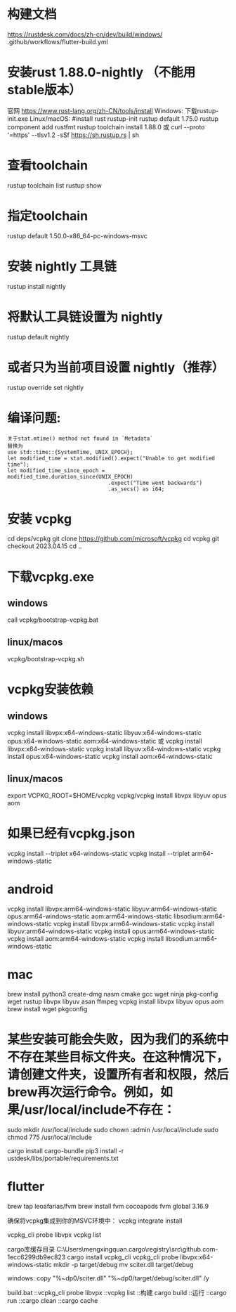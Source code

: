 # 构建文档
https://rustdesk.com/docs/zh-cn/dev/build/windows/
.github/workflows/flutter-build.yml

# 安装rust 1.88.0-nightly （不能用stable版本）
官网
https://www.rust-lang.org/zh-CN/tools/install
Windows:
    下载rustup-init.exe
Linux/macOS:
    #install rust
    rustup-init
    rustup default 1.75.0
    rustup component add rustfmt
    rustup toolchain install 1.88.0
    或
    curl --proto '=https' --tlsv1.2 -sSf https://sh.rustup.rs | sh
# 查看toolchain
rustup toolchain list
rustup show
# 指定toolchain
rustup default 1.50.0-x86_64-pc-windows-msvc

# 安装 nightly 工具链
rustup install nightly

# 将默认工具链设置为 nightly
rustup default nightly

# 或者只为当前项目设置 nightly（推荐）
rustup override set nightly

# 编译问题:
    关于stat.mtime() method not found in `Metadata`
    替换为
    use std::time::{SystemTime, UNIX_EPOCH};
    let modified_time = stat.modified().expect("Unable to get modified time");
    let modified_time_since_epoch = modified_time.duration_since(UNIX_EPOCH)
                                    .expect("Time went backwards")
                                    .as_secs() as i64;

# 安装 vcpkg
cd deps/vcpkg
git clone https://github.com/microsoft/vcpkg
cd vcpkg
git checkout 2023.04.15
cd ..

# 下载vcpkg.exe
## windows
call vcpkg/bootstrap-vcpkg.bat
## linux/macos
vcpkg/bootstrap-vcpkg.sh

# vcpkg安装依赖
## windows
vcpkg install libvpx:x64-windows-static libyuv:x64-windows-static opus:x64-windows-static aom:x64-windows-static
或
vcpkg install libvpx:x64-windows-static
vcpkg install libyuv:x64-windows-static
vcpkg install opus:x64-windows-static
vcpkg install aom:x64-windows-static
## linux/macos
export VCPKG_ROOT=$HOME/vcpkg
vcpkg/vcpkg install libvpx libyuv opus aom

# 如果已经有vcpkg.json
vcpkg install --triplet x64-windows-static
vcpkg install --triplet arm64-windows-static




# android
vcpkg install libvpx:arm64-windows-static libyuv:arm64-windows-static opus:arm64-windows-static aom:arm64-windows-static libsodium:arm64-windows-static
vcpkg install libvpx:arm64-windows-static
vcpkg install libyuv:arm64-windows-static
vcpkg install opus:arm64-windows-static
vcpkg install aom:arm64-windows-static
vcpkg install libsodium:arm64-windows-static

# mac
brew install python3 create-dmg nasm cmake gcc wget ninja pkg-config wget rustup libvpx libyuv asan ffmpeg
vcpkg install libvpx libyuv opus aom
brew install wget pkgconfig
# 某些安装可能会失败，因为我们的系统中不存在某些目标文件夹。在这种情况下，请创建文件夹，设置所有者和权限，然后brew再次运行命令。例如，如果/usr/local/include不存在：
sudo mkdir /usr/local/include
sudo chown <username>:admin /usr/local/include
sudo chmod 775 /usr/local/include

cargo install cargo-bundle
pip3 install -r ustdesk/libs/portable/requirements.txt

# flutter
brew tap leoafarias/fvm
brew install fvm cocoapods
fvm global 3.16.9



确保将vcpkg集成到你的MSVC环境中：
vcpkg integrate install

vcpkg_cli probe libvpx
vcpkg list




cargo库缓存目录
C:\Users\mengxingquan\.cargo\registry\src\github.com-1ecc6299db9ec823
cargo install vcpkg_cli
vcpkg_cli probe libvpx:x64-windows-static
mkdir -p target/debug
mv sciter.dll target/debug

windows:
copy "%~dp0/sciter.dll" "%~dp0/target/debug/sciter.dll" /y

build.bat
::vcpkg_cli probe libvpx
::vcpkg list
::构建
cargo build
::运行
::cargo run
::cargo clean
::cargo cache


